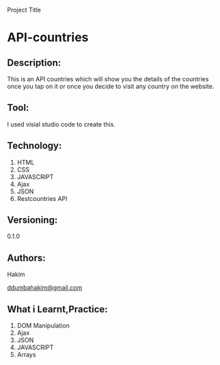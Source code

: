 Project Title
# API-countries

## Description:
This is an API countries which will show you the details of the countries once you tap on it or once you decide to visit any country on the website.

## Tool:
I used visial studio code to create this.


## Technology:
<ol>
  <li>HTML</li>
  <li>CSS</li>
  <li>JAVASCRIPT</li>
  <li>Ajax</li>
  <li>JSON</li>
  <li>Restcountries API</li>
</ol>

## Versioning:
0.1.0

## Authors:
Hakim

ddumbahakim@gmail.com


## What i Learnt,Practice:
<ol>
  <li>DOM Manipulation</li>
  <li>Ajax</li>
  <li>JSON</li>
  <li>JAVASCRIPT</li>
  <li>Arrays</li>
</ol>


